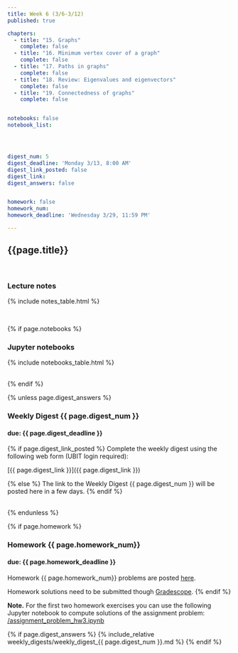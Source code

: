 ```yaml
---
title: Week 6 (3/6-3/12)
published: true

chapters:
  - title: "15. Graphs"
    complete: false
  - title: "16. Minimum vertex cover of a graph"
    complete: false
  - title: "17. Paths in graphs"
    complete: false
  - title: "18. Review: Eigenvalues and eigenvectors"
    complete: false
  - title: "19. Connectedness of graphs"
    complete: false


notebooks: false
notebook_list:




digest_num: 5
digest_deadline: 'Monday 3/13, 8:00 AM'
digest_link_posted: false
digest_link:
digest_answers: false


homework: false
homework_num:
homework_deadline: 'Wednesday 3/29, 11:59 PM'

---
```


<style>
    ul {
        padding-left: 20px;
    }
</style>


## {{page.title}}

<br/>

### Lecture notes

{% include notes_table.html %}

<br/>

{% if page.notebooks %}
### Jupyter notebooks

{% include notebooks_table.html %}

<br/>
{% endif %}


{% unless page.digest_answers %}
### Weekly Digest {{ page.digest_num }}
#### due: {{ page.digest_deadline }}

{% if page.digest_link_posted %}
Complete the weekly digest using the following web form (UBIT login required):

[{{ page.digest_link }}]({{ page.digest_link }})

{% else %}
The link to the Weekly Digest {{ page.digest_num }} will be posted here
in a few days.
{% endif %}

<br/>
{% endunless %}


{% if page.homework %}
### Homework {{ page.homework_num}}
#### due: {{ page.homework_deadline }}

Homework {{ page.homework_num}} problems are posted <a href="{{ site.baseurl }}/assets/homework/hw_{{ page.homework_num }}.pdf" target="_blank">here</a>.

Homework solutions need to be submitted though [Gradescope](https://www.gradescope.com/).
{% endif %}

**Note.** For the first two homework exercises you can use the following Jupyter notebook to compute
solutions of the assignment problem: <a href="{{site.baseurl}}/assets/notebooks/assignment_problem_hw3.ipynb" target="_blank">/assignment_problem_hw3.ipynb</a>

{% if page.digest_answers %}
{% include_relative weekly_digests/weekly_digest_{{ page.digest_num }}.md %}
{% endif %}